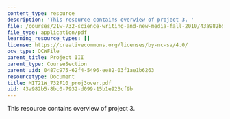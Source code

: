 ```yaml
---
content_type: resource
description: 'This resource contains overview of project 3. '
file: /courses/21w-732-science-writing-and-new-media-fall-2010/43a982b58bc07932d09915b1e923cf9b_MIT21W_732F10_proj3over.pdf
file_type: application/pdf
learning_resource_types: []
license: https://creativecommons.org/licenses/by-nc-sa/4.0/
ocw_type: OCWFile
parent_title: Project III
parent_type: CourseSection
parent_uid: 0487c975-62f4-5496-ee82-03f1ae1b6263
resourcetype: Document
title: MIT21W_732F10_proj3over.pdf
uid: 43a982b5-8bc0-7932-d099-15b1e923cf9b
---
```

This resource contains overview of project 3. 